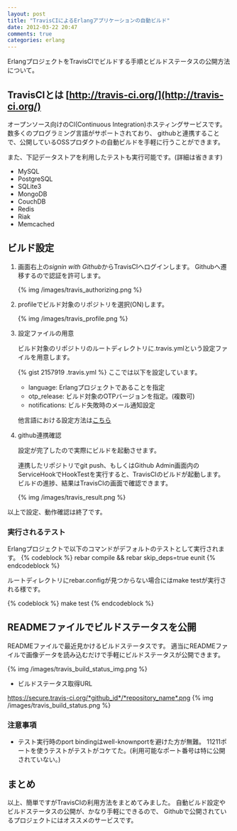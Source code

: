```yaml
---
layout: post
title: "TravisCIによるErlangアプリケーションの自動ビルド"
date: 2012-03-22 20:47
comments: true
categories: erlang
---
```


ErlangプロジェクトをTravisCIでビルドする手順とビルドステータスの公開方法について。

## TravisCIとは [http://travis-ci.org/](http://travis-ci.org/)

オープンソース向けのCI(Continuous Integration)ホスティングサービスです。
数多くのプログラミング言語がサポートされており、
githubと連携することで、公開しているOSSプロダクトの自動ビルドを手軽に行うことができます。

また、下記データストアを利用したテストも実行可能です。(詳細は省きます)

- MySQL
- PostgreSQL
- SQLite3
- MongoDB
- CouchDB
- Redis
- Riak
- Memcached

## ビルド設定


1. 画面右上の*signin with Github*からTravisCIへログインします。
    Githubへ遷移するので認証を許可します。

    {% img /images/travis_authorizing.png %}

2. profileでビルド対象のリポジトリを選択(ON)します。

    {% img /images/travis_profile.png %}

3. 設定ファイルの用意

    ビルド対象のリポジトリのルートディレクトリに.travis.ymlという設定ファイルを用意します。

    {% gist 2157919 .travis.yml %}
    ここでは以下を設定しています。
    - language: Erlangプロジェクトであることを指定
    - otp_release: ビルド対象のOTPバージョンを指定。(複数可)
    - notifications: ビルド失敗時のメール通知設定

    他言語における設定方法は[こちら](http://about.travis-ci.org/docs/user/languages/)

4. github連携確認
    
    設定が完了したので実際にビルドを起動させます。

    連携したリポジトリでgit push、もしくはGithub Admin画面内のServiceHookでHookTestを実行すると、TravisCIのビルドが起動します。
    ビルドの進捗、結果はTravisCIの画面で確認できます。

    {% img /images/travis_result.png %}
  
以上で設定、動作確認は終了です。

### 実行されるテスト

Erlangプロジェクトで以下のコマンドがデフォルトのテストとして実行されます。
{% codeblock %}
rebar compile && rebar skip_deps=true eunit
{% endcodeblock %}

ルートディレクトリにrebar.configが見つからない場合にはmake testが実行される様です。

{% codeblock %}
make test
{% endcodeblock %}

## READMEファイルでビルドステータスを公開

READMEファイルで最近見かけるビルドステータスです。
適当にREADMEファイルで画像データを読み込むだけで手軽にビルドステータスが公開できます。

{% img /images/travis_build_status_img.png %}

- ビルドステータス取得URL

https://secure.travis-ci.org/*github_id*/*repository_name*.png
{% img /images/travis_build_status.png %}


### 注意事項

- テスト実行時のport bindingはwell-knownportを避けた方が無難。
  11211ポートを使うテストがテストがコケてた。(利用可能なポート番号は特に公開されていない。)

## まとめ

以上、簡単ですがTravisCIの利用方法をまとめてみました。
自動ビルド設定やビルドステータスの公開が、かなり手軽にできるので、
Githubで公開されているプロジェクトにはオススメのサービスです。
